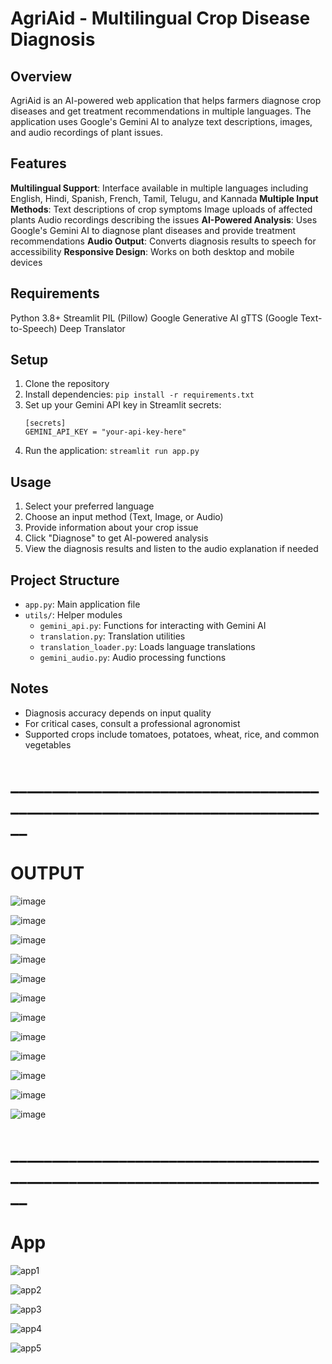 # AgriAid - Multilingual Crop Disease Diagnosis

## Overview
AgriAid is an AI-powered web application that helps farmers diagnose crop diseases and get treatment recommendations in multiple languages. The application uses Google's Gemini AI to analyze text descriptions, images, and audio recordings of plant issues.

## Features
**Multilingual Support**: Interface available in multiple languages including English, Hindi, Spanish, French, Tamil, Telugu, and Kannada
**Multiple Input Methods**:
  Text descriptions of crop symptoms
  Image uploads of affected plants
  Audio recordings describing the issues
**AI-Powered Analysis**: Uses Google's Gemini AI to diagnose plant diseases and provide treatment recommendations
**Audio Output**: Converts diagnosis results to speech for accessibility
**Responsive Design**: Works on both desktop and mobile devices

## Requirements
Python 3.8+
Streamlit
PIL (Pillow)
Google Generative AI
gTTS (Google Text-to-Speech)
Deep Translator

## Setup
1. Clone the repository
2. Install dependencies: `pip install -r requirements.txt`
3. Set up your Gemini API key in Streamlit secrets:
   ```
   [secrets]
   GEMINI_API_KEY = "your-api-key-here"
   ```
4. Run the application: `streamlit run app.py`

## Usage
1. Select your preferred language
2. Choose an input method (Text, Image, or Audio)
3. Provide information about your crop issue
4. Click "Diagnose" to get AI-powered analysis
5. View the diagnosis results and listen to the audio explanation if needed

## Project Structure
- `app.py`: Main application file
- `utils/`: Helper modules
  - `gemini_api.py`: Functions for interacting with Gemini AI
  - `translation.py`: Translation utilities
  - `translation_loader.py`: Loads language translations
  - `gemini_audio.py`: Audio processing functions

## Notes
- Diagnosis accuracy depends on input quality
- For critical cases, consult a professional agronomist
- Supported crops include tomatoes, potatoes, wheat, rice, and common vegetables

# ____________________________________________________________________________
 
# OUTPUT

![image](https://github.com/user-attachments/assets/59365fb2-6553-4c31-871c-c105d62789f7)

![image](https://github.com/user-attachments/assets/08c97a53-b5f4-4441-8727-06ea9276e84b)

![image](https://github.com/user-attachments/assets/16c5ff10-4944-400f-9d99-4c31c1edb65f)

![image](https://github.com/user-attachments/assets/e41e077e-2057-4de7-bb7b-ca1b9eefe2e7)

![image](https://github.com/user-attachments/assets/4bdf7c98-6065-4f37-a265-1a81f1d2ff9b)

![image](https://github.com/user-attachments/assets/d6c89df1-c0ad-4d75-b23d-4ae97a24e02e)

![image](https://github.com/user-attachments/assets/5cebd2fb-ec6e-4c31-a777-d2ff6effd3f6)

![image](https://github.com/user-attachments/assets/7a5ff059-3bc8-45d2-82c1-2e1c7546d30e)

![image](https://github.com/user-attachments/assets/5ada9f1f-6e20-4ad3-94df-2bc6ab16bfc0)

![image](https://github.com/user-attachments/assets/da21ff77-e958-40e1-940b-d5285d31869c)

![image](https://github.com/user-attachments/assets/d4d035b7-09d6-408a-be18-ec0a18439981)

![image](https://github.com/user-attachments/assets/2ede25f4-ad77-4b54-8d49-0739de36499f)

# ____________________________________________________________________________
# App
![app1](https://github.com/user-attachments/assets/9a0437c9-efb7-4076-95b4-e462a0f5dc29)

![app2](https://github.com/user-attachments/assets/e70861b2-4236-4c6f-950d-752e3d045643)

![app3](https://github.com/user-attachments/assets/567b25d3-df2a-481e-ba68-292420586d1b)

![app4](https://github.com/user-attachments/assets/73a972d3-387d-4daa-84aa-3297c8c78554)

![app5](https://github.com/user-attachments/assets/065e6c49-ea28-4c4f-b17e-afeee54fa5c4)



